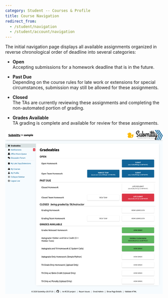 ```yaml
---
category: Student -- Courses & Profile
title: Course Navigation
redirect_from:
  - /student/navigation
  - /student/account/navigation
---
```


The initial navigation page displays all available assignments
organized in reverse chronological order of deadline into several
categories:

  * **Open**  
    Accepting submissions for a homework deadline that is in the
    future.  

  * **Past Due**  
    Depending on the course rules for late work or
    extensions for special circumstances, submission may still be
    allowed for these assignments.

  * **Closed**  
    The TAs are currently reviewing these assignments and
    completing the non-automated portion of grading.

  * **Grades Available**  
    TA grading is complete and available for
    review for these assignments.

![](/images/NavigationStudent.png)



